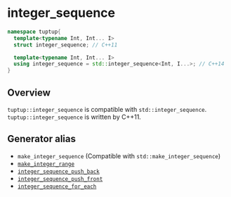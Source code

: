 # integer_sequence

```cpp
namespace tuptup{
  template<typename Int, Int... I>
  struct integer_sequence; // C++11

  template<typename Int, Int... I>
  using integer_sequence = std::integer_sequence<Int, I...>; // C++14
}
```

## Overview
`tuptup::integer_sequence` is compatible with `std::integer_sequence`.
`tuptup::integer_sequence` is written by C++11.

## Generator alias

- `make_integer_sequence` (Compatible with `std::make_integer_sequence`)
- [`make_integer_range`](integer_sequence/make_integer_range.md)
- [`integer_sequence_push_back`](integer_sequence/integer_sequence_push.md)
- [`integer_sequence_push_front`](integer_sequence/integer_sequence_push.md)
- [`integer_sequence_for_each`](integer_sequence/integer_sequence_for_each.md)